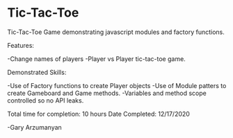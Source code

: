 # Tic-Tac-Toe
Tic-Tac-Toe Game demonstrating javascript modules and factory functions. 

Features:

-Change names of players
-Player vs Player tic-tac-toe game.

Demonstrated Skills:

-Use of Factory functions to create Player objects
-Use of Module patters to create Gameboard and Game methods.
-Variables and method scope controlled so no API leaks. 

Total time for completion: 10 hours
Date Completed: 12/17/2020

-Gary Arzumanyan 
